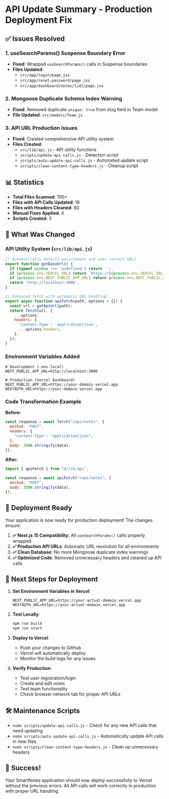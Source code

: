# API Update Summary - Production Deployment Fix

## ✅ Issues Resolved

### 1. **useSearchParams() Suspense Boundary Error**
- **Fixed**: Wrapped `useSearchParams()` calls in Suspense boundaries
- **Files Updated**: 
  - `src/app/login/page.jsx`
  - `src/app/reset-password/page.jsx`
  - `src/app/dashboard/notes/[id]/page.jsx`

### 2. **Mongoose Duplicate Schema Index Warning**
- **Fixed**: Removed duplicate `unique: true` from slug field in Team model
- **File Updated**: `src/models/Team.js`

### 3. **API URL Production Issues**
- **Fixed**: Created comprehensive API utility system
- **Files Created**:
  - `src/lib/api.js` - API utility functions
  - `scripts/update-api-calls.js` - Detection script
  - `scripts/auto-update-api-calls.js` - Automated update script
  - `scripts/clean-content-type-headers.js` - Cleanup script

## 📊 Statistics

- **Total Files Scanned**: 100+
- **Files with API Calls Updated**: 18
- **Files with Headers Cleaned**: 60
- **Manual Fixes Applied**: 4
- **Scripts Created**: 3

## 🔧 What Was Changed

### API Utility System (`src/lib/api.js`)
```javascript
// Automatically detects environment and uses correct URLs
export function getBaseUrl() {
  if (typeof window !== 'undefined') return '';
  if (process.env.VERCEL_URL) return `https://${process.env.VERCEL_URL}`;
  if (process.env.NEXT_PUBLIC_APP_URL) return process.env.NEXT_PUBLIC_APP_URL;
  return 'http://localhost:3000';
}

// Enhanced fetch with automatic URL handling
export async function apiFetch(path, options = {}) {
  const url = getApiUrl(path);
  return fetch(url, {
    ...options,
    headers: {
      'Content-Type': 'application/json',
      ...options.headers,
    },
  });
}
```

### Environment Variables Added
```env
# Development (.env.local)
NEXT_PUBLIC_APP_URL=http://localhost:3000

# Production (Vercel Dashboard)
NEXT_PUBLIC_APP_URL=https://your-domain.vercel.app
NEXTAUTH_URL=https://your-domain.vercel.app
```

### Code Transformation Example
**Before:**
```javascript
const response = await fetch("/api/notes", {
  method: "POST",
  headers: {
    "Content-Type": "application/json",
  },
  body: JSON.stringify(data),
});
```

**After:**
```javascript
import { apiFetch } from "@/lib/api";

const response = await apiFetch("/api/notes", {
  method: "POST",
  body: JSON.stringify(data),
});
```

## 🚀 Deployment Ready

Your application is now ready for production deployment! The changes ensure:

1. **✅ Next.js 15 Compatibility**: All `useSearchParams()` calls properly wrapped
2. **✅ Production API URLs**: Automatic URL resolution for all environments
3. **✅ Clean Database**: No more Mongoose duplicate index warnings
4. **✅ Optimized Code**: Removed unnecessary headers and cleaned up API calls

## 🎯 Next Steps for Deployment

1. **Set Environment Variables in Vercel**:
   ```
   NEXT_PUBLIC_APP_URL=https://your-actual-domain.vercel.app
   NEXTAUTH_URL=https://your-actual-domain.vercel.app
   ```

2. **Test Locally**:
   ```bash
   npm run build
   npm run start
   ```

3. **Deploy to Vercel**:
   - Push your changes to GitHub
   - Vercel will automatically deploy
   - Monitor the build logs for any issues

4. **Verify Production**:
   - Test user registration/login
   - Create and edit notes
   - Test team functionality
   - Check browser network tab for proper API URLs

## 🛠️ Maintenance Scripts

- `node scripts/update-api-calls.js` - Check for any new API calls that need updating
- `node scripts/auto-update-api-calls.js` - Automatically update API calls in new files
- `node scripts/clean-content-type-headers.js` - Clean up unnecessary headers

## 🎉 Success!

Your SmartNotes application should now deploy successfully to Vercel without the previous errors. All API calls will work correctly in production with proper URL handling.